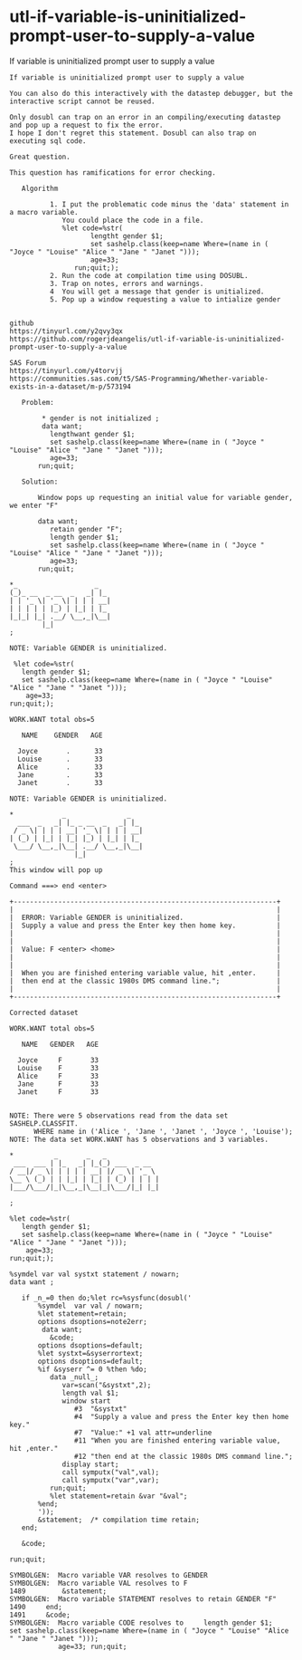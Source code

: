 # utl-if-variable-is-uninitialized-prompt-user-to-supply-a-value
If variable is uninitialized prompt user to supply a value

    If variable is uninitialized prompt user to supply a value

    You can also do this interactively with the datastep debugger, but the interactive script cannot be reused.

    Only dosubl can trap on an error in an compiling/executing datastep and pop up a request to fix the error.
    I hope I don't regret this statement. Dosubl can also trap on executing sql code.

    Great question.

    This question has ramifications for error checking.

       Algorithm

              1. I put the problematic code minus the 'data' statement in a macro variable.
                 You could place the code in a file.
                 %let code=%str(
                        lengtht gender $1;
                        set sashelp.class(keep=name Where=(name in ( "Joyce " "Louise" "Alice " "Jane " "Janet ")));
                        age=33;
                    run;quit;);
              2. Run the code at compilation time using DOSUBL.
              3. Trap on notes, errors and warnings.
              4  You will get a message that gender is unitialized.
              5. Pop up a window requesting a value to intialize gender


    github
    https://tinyurl.com/y2qvy3qx
    https://github.com/rogerjdeangelis/utl-if-variable-is-uninitialized-prompt-user-to-supply-a-value

    SAS Forum
    https://tinyurl.com/y4torvjj
    https://communities.sas.com/t5/SAS-Programming/Whether-variable-exists-in-a-dataset/m-p/573194

       Problem:

            * gender is not initialized ;
            data want;
              lengthwant gender $1;
              set sashelp.class(keep=name Where=(name in ( "Joyce " "Louise" "Alice " "Jane " "Janet ")));
              age=33;
           run;quit;

       Solution:

           Window pops up requesting an initial value for variable gender, we enter "F"

           data want;
              retain gender "F";
              length gender $1;
              set sashelp.class(keep=name Where=(name in ( "Joyce " "Louise" "Alice " "Jane " "Janet ")));
              age=33;
           run;quit;

    *_                   _
    (_)_ __  _ __  _   _| |_
    | | '_ \| '_ \| | | | __|
    | | | | | |_) | |_| | |_
    |_|_| |_| .__/ \__,_|\__|
            |_|
    ;

    NOTE: Variable GENDER is uninitialized.

     %let code=%str(
       length gender $1;
       set sashelp.class(keep=name Where=(name in ( "Joyce " "Louise" "Alice " "Jane " "Janet ")));
        age=33;
    run;quit;);

    WORK.WANT total obs=5

       NAME    GENDER   AGE

      Joyce       .      33
      Louise      .      33
      Alice       .      33
      Jane        .      33
      Janet       .      33

    NOTE: Variable GENDER is uninitialized.

    *            _               _
      ___  _   _| |_ _ __  _   _| |_
     / _ \| | | | __| '_ \| | | | __|
    | (_) | |_| | |_| |_) | |_| | |_
     \___/ \__,_|\__| .__/ \__,_|\__|
                    |_|
    ;
    This window will pop up

    Command ===> end <enter>

    +-----------------------------------------------------------------+
    |                                                                 |
    |  ERROR: Variable GENDER is uninitialized.                       |
    |  Supply a value and press the Enter key then home key.          |
    |                                                                 |
    |                                                                 |
    |  Value: F <enter> <home>                                        |
    |                                                                 |
    |                                                                 |
    |  When you are finished entering variable value, hit ,enter.     |
    |  then end at the classic 1980s DMS command line.";              |
    |                                                                 |
    +-----------------------------------------------------------------+

    Corrected dataset

    WORK.WANT total obs=5

       NAME   GENDER   AGE

      Joyce     F       33
      Louise    F       33
      Alice     F       33
      Jane      F       33
      Janet     F       33


    NOTE: There were 5 observations read from the data set SASHELP.CLASSFIT.
          WHERE name in ('Alice ', 'Jane ', 'Janet ', 'Joyce ', 'Louise');
    NOTE: The data set WORK.WANT has 5 observations and 3 variables.

    *          _       _   _
     ___  ___ | |_   _| |_(_) ___  _ __
    / __|/ _ \| | | | | __| |/ _ \| '_ \
    \__ \ (_) | | |_| | |_| | (_) | | | |
    |___/\___/|_|\__,_|\__|_|\___/|_| |_|

    ;

    %let code=%str(
       length gender $1;
       set sashelp.class(keep=name Where=(name in ( "Joyce " "Louise" "Alice " "Jane " "Janet ")));
        age=33;
    run;quit;);

    %symdel var val systxt statement / nowarn;
    data want ;

       if _n_=0 then do;%let rc=%sysfunc(dosubl('
           %symdel  var val / nowarn;
           %let statement=retain;
           options dsoptions=note2err;
            data want;
              &code;
           options dsoptions=default;
           %let systxt=&syserrortext;
           options dsoptions=default;
           %if &syserr ^= 0 %then %do;
              data _null_;
                 var=scan("&systxt",2);
                 length val $1;
                 window start
                    #3  "&systxt"
                    #4  "Supply a value and press the Enter key then home key."
                    #7  "Value:" +1 val attr=underline
                    #11 "When you are finished entering variable value, hit ,enter."
                    #12 "then end at the classic 1980s DMS command line.";
                 display start;
                 call symputx("val",val);
                 call symputx("var",var);
              run;quit;
              %let statement=retain &var "&val";
           %end;
           '));
           &statement;  /* compilation time retain;
       end;

       &code;

    run;quit;

    SYMBOLGEN:  Macro variable VAR resolves to GENDER
    SYMBOLGEN:  Macro variable VAL resolves to F
    1489         &statement;
    SYMBOLGEN:  Macro variable STATEMENT resolves to retain GENDER "F"
    1490     end;
    1491     &code;
    SYMBOLGEN:  Macro variable CODE resolves to     length gender $1;
    set sashelp.class(keep=name Where=(name in ( "Joyce " "Louise" "Alice " "Jane " "Janet ")));
                age=33; run;quit;




